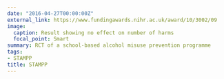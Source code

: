 ```yaml
---
date: "2016-04-27T00:00:00Z"
external_link: https://www.fundingawards.nihr.ac.uk/award/10/3002/09
image:
  caption: Result showing no effect on number of harms
  focal_point: Smart
summary: RCT of a school-based alcohol misuse prevention programme
tags:
- STAMPP
title: STAMPP
---
```

